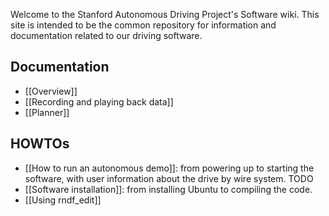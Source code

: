 Welcome to the Stanford Autonomous Driving Project's Software wiki. This site is intended to be the common repository for information and documentation related to our driving software.

## Documentation

* [[Overview]]
* [[Recording and playing back data]]
* [[Planner]]

## HOWTOs

* [[How to run an autonomous demo]]: from powering up to starting the software, with user information about the drive by wire system. TODO
* [[Software installation]]: from installing Ubuntu to compiling the code.
* [[Using rndf_edit]]